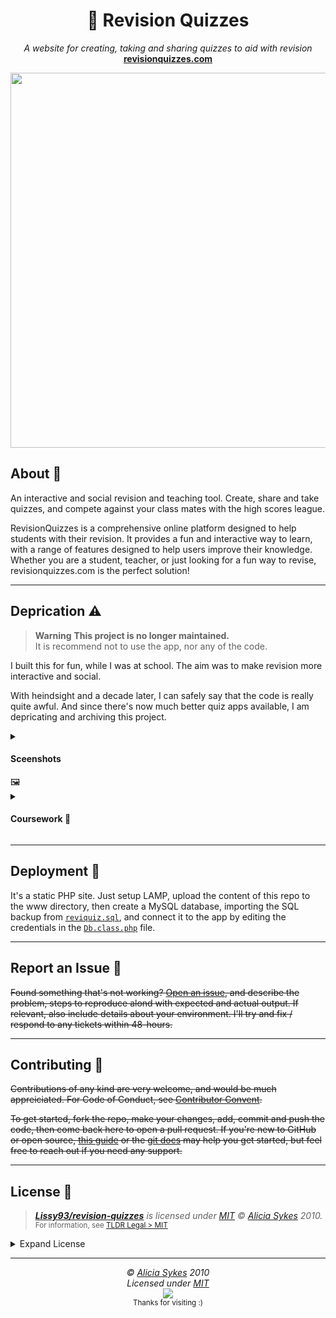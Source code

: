<h1 align="center">📇 Revision Quizzes</h1>
<p align="center">
  <i>A website for creating, taking and sharing quizzes to aid with revision</i><br>
  <b><a href="https://revisionquizzes.com/">revisionquizzes.com</a></b>
</p>
<p align="center">
  <a href="https://revisionquizzes.com">
    <img width="600" src="https://i.ibb.co/JvCGbYf/revision-quizzes-screenshot.png" />
  </a>
</p>

## About 💁

An interactive and social revision and teaching tool. Create, share and take quizzes, and compete against your class mates with the high scores league.

RevisionQuizzes is a comprehensive online platform designed to help students with their revision.
It provides a fun and interactive way to learn, with a range of features designed to help users improve their knowledge.
Whether you are a student, teacher, or just looking for a fun way to revise, revisionquizzes.com is the perfect solution!

---

## Deprication ⚠️

> **Warning**
> **This project is no longer maintained.**<br>
> It is recommend not to use the app, nor any of the code.

I built this for fun, while I was at school. The aim was to make revision more interactive and social.

With heindsight and a decade later, I can safely say that the code is really quite awful. And since there's now much better quiz apps available, I am depricating and archiving this project.

<details>

<summary><h4>Sceenshots</h4> 🖼️</summary>

There's a reason that I'm not a UI designer...

![screenshots](https://i.ibb.co/5chGnsH/revision-quizzes-old-secreenshots.png)

The updated version wasn't much better:

![screenshots - updated](https://i.ibb.co/fqZPRR4/revision-quizzes-secreenshots.png)

</details>

<details>
<summary><h4>Coursework 🍎</h4></summary>

Later, I extended the project a bit, and used it as part of my GCSE Computing Cousework.
[Here's my write up](https://github.com/Lissy93/revision-quizzes/raw/master/F454%20Coursework%20-%20Revision%20Quizzes%20-%20Alicia%20Sykes%206063.pdf) that I submitted.

</details>

---

## Deployment 🚀
It's a static PHP site. Just setup LAMP, upload the content of this repo to the www directory, then create a MySQL database, importing the SQL backup from [`reviquiz.sql`](https://github.com/Lissy93/revision-quizzes/blob/master/reviquiz.sql), and connect it to the app by editing the credentials in the [`Db.class.php`](https://github.com/Lissy93/revision-quizzes/blob/master/php/Db.class.php) file.

---

## Report an Issue 🐛
~~Found something that's not working? [Open an issue](https://github.com/Lissy93/revision-quizzes/issues/new/choose), and describe the problem, steps to reproduce alond with expected and actual output. If relevant, also include details about your environment. I'll try and fix / respond to any tickets within 48-hours.~~

---

## Contributing 👥
~~Contributions of any kind are very welcome, and would be much appreiciated.
For Code of Conduct, see [Contributor Convent](https://www.contributor-covenant.org/version/2/1/code_of_conduct/).~~

~~To get started, fork the repo, make your changes, add, commit and push the code, then come back here to open a pull request. If you're new to GitHub or open source, [this guide](https://www.freecodecamp.org/news/how-to-make-your-first-pull-request-on-github-3#let-s-make-our-first-pull-request-) or the [git docs](https://docs.github.com/en/pull-requests/collaborating-with-pull-requests/proposing-changes-to-your-work-with-pull-requests/creating-a-pull-request) may help you get started, but feel free to reach out if you need any support.~~

---

## License 📜

> _**[Lissy93/revision-quizzes](https://github.com/Lissy93/revision-quizzes)** is licensed under [MIT](https://gist.github.com/Lissy93/143d2ee01ccc5c052a17) © [Alicia Sykes](https://aliciasykes.com) 2010._<br>
> <sup align="right">For information, see <a href="https://tldrlegal.com/license/mit-license">TLDR Legal > MIT</a></sup>

<details>
<summary>Expand License</summary>

```
The MIT License (MIT)
Copyright (c) Alicia Sykes <alicia@omg.com> 

Permission is hereby granted, free of charge, to any person obtaining a copy 
of this software and associated documentation files (the "Software"), to deal 
in the Software without restriction, including without limitation the rights 
to use, copy, modify, merge, publish, distribute, sub-license, and/or sell 
copies of the Software, and to permit persons to whom the Software is furnished 
to do so, subject to the following conditions:

The above copyright notice and this permission notice shall be included install 
copies or substantial portions of the Software.

THE SOFTWARE IS PROVIDED "AS IS", WITHOUT WARRANTY OF ANY KIND, EXPRESS OR IMPLIED,
INCLUDING BUT NOT LIMITED TO THE WARRANTIES OF MERCHANT ABILITY, FITNESS FOR A
PARTICULAR PURPOSE AND NON INFRINGEMENT. IN NO EVENT SHALL THE AUTHORS OR COPYRIGHT
HOLDERS BE LIABLE FOR ANY CLAIM, DAMAGES OR OTHER LIABILITY, WHETHER IN AN ACTION
OF CONTRACT, TORT OR OTHERWISE, ARISING FROM, OUT OF OR IN CONNECTION WITH THE
SOFTWARE OR THE USE OR OTHER DEALINGS IN THE SOFTWARE.
```

</details>

---

<!-- License + Copyright -->
<p  align="center">
  <i>© <a href="https://aliciasykes.com">Alicia Sykes</a> 2010</i><br>
  <i>Licensed under <a href="https://gist.github.com/Lissy93/143d2ee01ccc5c052a17">MIT</a></i><br>
  <a href="https://github.com/lissy93"><img src="https://i.ibb.co/4KtpYxb/octocat-clean-mini.png" /></a><br>
  <sup>Thanks for visiting :)</sup>
</p>

<!-- Dinosaur -->
<!-- 
                        . - ~ ~ ~ - .
      ..     _      .-~               ~-.
     //|     \ `..~                      `.
    || |      }  }              /       \  \
(\   \\ \~^..'                 |         }  \
 \`.-~  o      /       }       |        /    \
 (__          |       /        |       /      `.
  `- - ~ ~ -._|      /_ - ~ ~ ^|      /- _      `.
              |     /          |     /     ~-.     ~- _
              |_____|          |_____|         ~ - . _ _~_-_
-->
